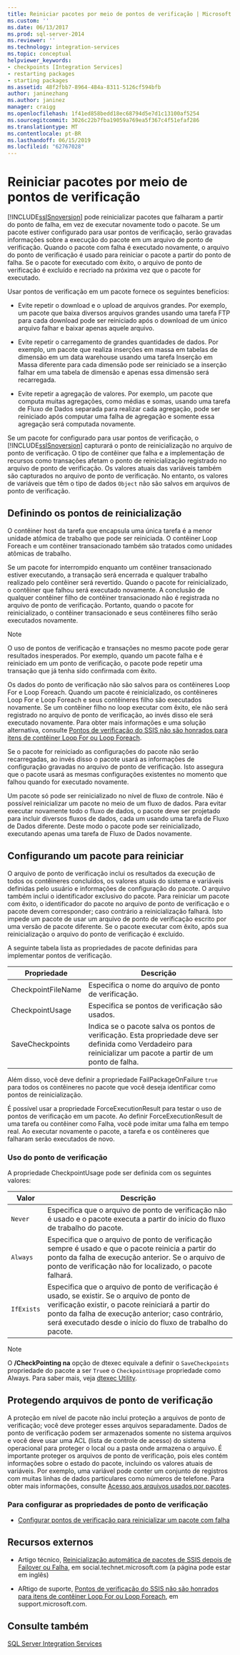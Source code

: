 ```yaml
---
title: Reiniciar pacotes por meio de pontos de verificação | Microsoft Docs
ms.custom: ''
ms.date: 06/13/2017
ms.prod: sql-server-2014
ms.reviewer: ''
ms.technology: integration-services
ms.topic: conceptual
helpviewer_keywords:
- checkpoints [Integration Services]
- restarting packages
- starting packages
ms.assetid: 48f2fbb7-8964-484a-8311-5126cf594bfb
author: janinezhang
ms.author: janinez
manager: craigg
ms.openlocfilehash: 1f41ed858bedd18ec68794d5e7d1c13100af5254
ms.sourcegitcommit: 3026c22b7fba19059a769ea5f367c4f51efaf286
ms.translationtype: MT
ms.contentlocale: pt-BR
ms.lasthandoff: 06/15/2019
ms.locfileid: "62767028"
---
```

# <a name="restart-packages-by-using-checkpoints"></a>Reiniciar pacotes por meio de pontos de verificação
  [!INCLUDE[ssISnoversion](../../includes/ssisnoversion-md.md)] pode reinicializar pacotes que falharam a partir do ponto de falha, em vez de executar novamente todo o pacote. Se um pacote estiver configurado para usar pontos de verificação, serão gravadas informações sobre a execução do pacote em um arquivo de ponto de verificação. Quando o pacote com falha é executado novamente, o arquivo do ponto de verificação é usado para reiniciar o pacote a partir do ponto de falha. Se o pacote for executado com êxito, o arquivo de ponto de verificação é excluído e recriado na próxima vez que o pacote for executado.  
  
 Usar pontos de verificação em um pacote fornece os seguintes benefícios:  
  
-   Evite repetir o download e o upload de arquivos grandes. Por exemplo, um pacote que baixa diversos arquivos grandes usando uma tarefa FTP para cada download pode ser reiniciado após o download de um único arquivo falhar e baixar apenas aquele arquivo.  
  
-   Evite repetir o carregamento de grandes quantidades de dados. Por exemplo, um pacote que realiza inserções em massa em tabelas de dimensão em um data warehouse usando uma tarefa Inserção em Massa diferente para cada dimensão pode ser reiniciado se a inserção falhar em uma tabela de dimensão e apenas essa dimensão será recarregada.  
  
-   Evite repetir a agregação de valores. Por exemplo, um pacote que computa muitas agregações, como médias e somas, usando uma tarefa de Fluxo de Dados separada para realizar cada agregação, pode ser reiniciado após computar uma falha de agregação e somente essa agregação será computada novamente.  
  
 Se um pacote for configurado para usar pontos de verificação, o [!INCLUDE[ssISnoversion](../../includes/ssisnoversion-md.md)] capturará o ponto de reinicialização no arquivo de ponto de verificação. O tipo de contêiner que falha e a implementação de recursos como transações afetam o ponto de reinicialização registrado no arquivo de ponto de verificação. Os valores atuais das variáveis também são capturados no arquivo de ponto de verificação. No entanto, os valores de variáveis que têm o tipo de dados `Object` não são salvos em arquivos de ponto de verificação.  
  
## <a name="defining-restart-points"></a>Definindo os pontos de reinicialização  
 O contêiner host da tarefa que encapsula uma única tarefa é a menor unidade atômica de trabalho que pode ser reiniciada. O contêiner Loop Foreach e um contêiner transacionado também são tratados como unidades atômicas de trabalho.  
  
 Se um pacote for interrompido enquanto um contêiner transacionado estiver executando, a transação será encerrada e qualquer trabalho realizado pelo contêiner será revertido. Quando o pacote for reinicializado, o contêiner que falhou será executado novamente. A conclusão de qualquer contêiner filho de contêiner transacionado não é registrada no arquivo de ponto de verificação. Portanto, quando o pacote for reinicializado, o contêiner transacionado e seus contêineres filho serão executados novamente.  
  
> [!NOTE]  
>  O uso de pontos de verificação e transações no mesmo pacote pode gerar resultados inesperados. Por exemplo, quando um pacote falha e é reiniciado em um ponto de verificação, o pacote pode repetir uma transação que já tenha sido confirmada com êxito.  
  
 Os dados do ponto de verificação não são salvos para os contêineres Loop For e Loop Foreach. Quando um pacote é reinicializado, os contêineres Loop For e Loop Foreach e seus contêineres filho são executados novamente. Se um contêiner filho no loop executar com êxito, ele não será registrado no arquivo de ponto de verificação, ao invés disso ele será executado novamente. Para obter mais informações e uma solução alternativa, consulte [Pontos de verificação do SSIS não são honrados para itens de contêiner Loop For ou Loop Foreach](https://go.microsoft.com/fwlink/?LinkId=241633).  
  
 Se o pacote for reiniciado as configurações do pacote não serão recarregadas, ao invés disso o pacote usará as informações de configuração gravadas no arquivo de ponto de verificação. Isto assegura que o pacote usará as mesmas configurações existentes no momento que falhou quando for executado novamente.  
  
 Um pacote só pode ser reinicializado no nível de fluxo de controle. Não é possível reinicializar um pacote no meio de um fluxo de dados. Para evitar executar novamente todo o fluxo de dados, o pacote deve ser projetado para incluir diversos fluxos de dados, cada um usando uma tarefa de Fluxo de Dados diferente. Deste modo o pacote pode ser reinicializado, executando apenas uma tarefa de Fluxo de Dados novamente.  
  
## <a name="configuring-a-package-to-restart"></a>Configurando um pacote para reiniciar  
 O arquivo de ponto de verificação inclui os resultados da execução de todos os contêineres concluídos, os valores atuais do sistema e variáveis definidas pelo usuário e informações de configuração do pacote. O arquivo também inclui o identificador exclusivo do pacote. Para reiniciar um pacote com êxito, o identificador do pacote no arquivo de ponto de verificação e o pacote devem corresponder; caso contrário a reinicialização falhará. Isto impede um pacote de usar um arquivo de ponto de verificação escrito por uma versão de pacote diferente. Se o pacote executar com êxito, após sua reinicialização o arquivo do ponto de verificação é excluído.  
  
 A seguinte tabela lista as propriedades de pacote definidas para implementar pontos de verificação.  
  
|Propriedade|Descrição|  
|--------------|-----------------|  
|CheckpointFileName|Especifica o nome do arquivo de ponto de verificação.|  
|CheckpointUsage|Especifica se pontos de verificação são usados.|  
|SaveCheckpoints|Indica se o pacote salva os pontos de verificação. Esta propriedade deve ser definida como Verdadeiro para reinicializar um pacote a partir de um ponto de falha.|  
  
 Além disso, você deve definir a propriedade FailPackageOnFailure `true` para todos os contêineres no pacote que você deseja identificar como pontos de reinicialização.  
  
 É possível usar a propriedade ForceExecutionResult para testar o uso de pontos de verificação em um pacote. Ao definir ForceExecutionResult de uma tarefa ou contêiner como Falha, você pode imitar uma falha em tempo real. Ao executar novamente o pacote, a tarefa e os contêineres que falharam serão executados de novo.  
  
### <a name="checkpoint-usage"></a>Uso do ponto de verificação  
 A propriedade CheckpointUsage pode ser definida com os seguintes valores:  
  
|Valor|Descrição|  
|-----------|-----------------|  
|`Never`|Especifica que o arquivo de ponto de verificação não é usado e o pacote executa a partir do início do fluxo de trabalho do pacote.|  
|`Always`|Especifica que o arquivo de ponto de verificação sempre é usado e que o pacote reinicia a partir do ponto da falha de execução anterior. Se o arquivo de ponto de verificação não for localizado, o pacote falhará.|  
|`IfExists`|Especifica que o arquivo de ponto de verificação é usado, se existir. Se o arquivo de ponto de verificação existir, o pacote reiniciará a partir do ponto da falha de execução anterior; caso contrário, será executado desde o início do fluxo de trabalho do pacote.|  
  
> [!NOTE]  
>  O **/CheckPointing na** opção de dtexec equivale a definir o `SaveCheckpoints` propriedade do pacote a ser `True`e o `CheckpointUsage` propriedade como Always. Para saber mais, veja [dtexec Utility](dtexec-utility.md).  
  
## <a name="securing-checkpoint-files"></a>Protegendo arquivos de ponto de verificação  
 A proteção em nível de pacote não inclui proteção a arquivos de ponto de verificação; você deve proteger esses arquivos separadamente. Dados de ponto de verificação podem ser armazenados somente no sistema arquivos e você deve usar uma ACL (lista de controle de acesso) do sistema operacional para proteger o local ou a pasta onde armazena o arquivo. É importante proteger os arquivos de ponto de verificação, pois eles contém informações sobre o estado do pacote, incluindo os valores atuais de variáveis. Por exemplo, uma variável pode conter um conjunto de registros com muitas linhas de dados particulares como números de telefone. Para obter mais informações, consulte [Acesso aos arquivos usados por pacotes](../access-to-files-used-by-packages.md).  
  
### <a name="to-configure-the-checkpoint-properties"></a>Para configurar as propriedades de ponto de verificação  
  
-   [Configurar pontos de verificação para reinicializar um pacote com falha](../configure-checkpoints-for-restarting-a-failed-package.md)  
  
## <a name="external-resources"></a>Recursos externos  
  
-   Artigo técnico, [Reinicialização automática de pacotes de SSIS depois de Failover ou Falha](https://go.microsoft.com/fwlink/?LinkId=200407), em social.technet.microsoft.com (a página pode estar em inglês)  
  
-   ARtigo de suporte, [Pontos de verificação do SSIS não são honrados para itens de contêiner Loop For ou Loop Foreach](https://go.microsoft.com/fwlink/?LinkId=241633), em support.microsoft.com.  
  
## <a name="see-also"></a>Consulte também  
 [SQL Server Integration Services](../sql-server-integration-services.md)  
  
  
